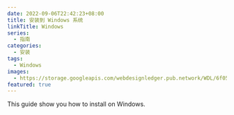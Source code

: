 ```yaml
---
date: 2022-09-06T22:42:23+08:00
title: 安装到 Windows 系统
linkTitle: Windows
series: 
  - 指南
categories:
  - 安装
tags:
  - Windows
images:
  - https://storage.googleapis.com/webdesignledger.pub.network/WDL/6f050e39-windows_10_logoblue.svg-copy_windows.jpg
featured: true
---
```


This guide show you how to install on Windows.
